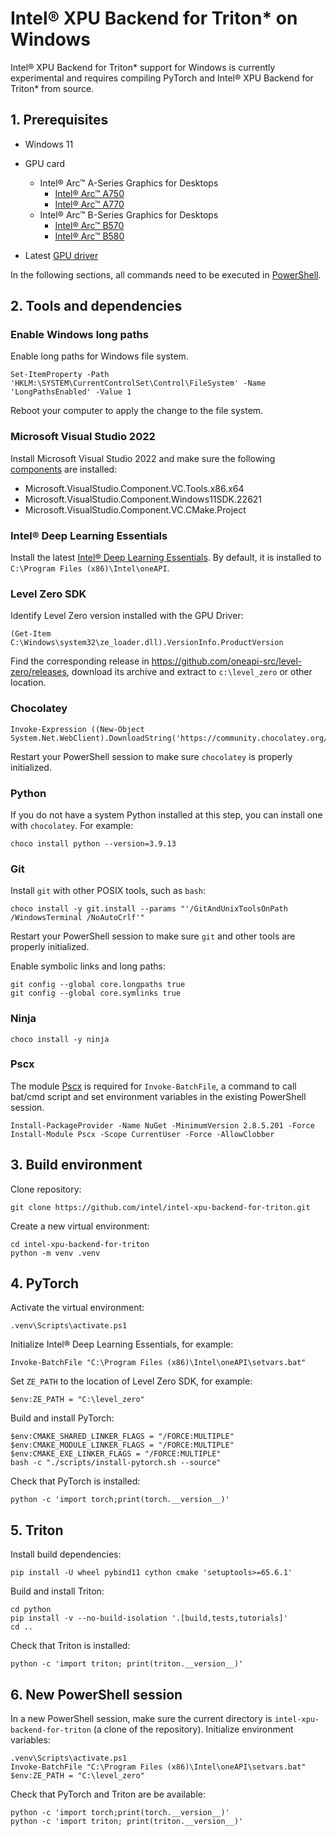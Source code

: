 # Intel® XPU Backend for Triton\* on Windows

Intel® XPU Backend for Triton\* support for Windows is currently experimental and requires compiling PyTorch and Intel® XPU Backend for Triton\* from source.

## 1. Prerequisites

* Windows 11

* GPU card
  * Intel® Arc™ A-Series Graphics for Desktops
    * [Intel® Arc™ A750](https://www.intel.com/content/www/us/en/products/sku/227954/intel-arc-a750-graphics/specifications.html)
    * [Intel® Arc™ A770](https://www.intel.com/content/www/us/en/products/sku/229151/intel-arc-a770-graphics-16gb/specifications.html)
  * Intel® Arc™ B-Series Graphics for Desktops
    * [Intel® Arc™ B570](https://www.intel.com/content/www/us/en/products/sku/241676/intel-arc-b570-graphics/specifications.html)
    * [Intel® Arc™ B580](https://www.intel.com/content/www/us/en/products/sku/241598/intel-arc-b580-graphics/specifications.html)

* Latest [GPU driver](https://www.intel.com/content/www/us/en/download/785597/intel-arc-iris-xe-graphics-windows.html)

In the following sections, all commands need to be executed in [PowerShell](https://learn.microsoft.com/en-us/powershell/scripting/install/installing-powershell-on-windows?view=powershell-7.5).

## 2. Tools and dependencies

### Enable Windows long paths

Enable long paths for Windows file system.

```
Set-ItemProperty -Path 'HKLM:\SYSTEM\CurrentControlSet\Control\FileSystem' -Name 'LongPathsEnabled' -Value 1
```

Reboot your computer to apply the change to the file system.

### Microsoft Visual Studio 2022

Install Microsoft Visual Studio 2022 and make sure the following [components](https://learn.microsoft.com/en-us/visualstudio/install/workload-component-id-vs-community?view=vs-2022&preserve-view=true) are installed:
  * Microsoft.VisualStudio.Component.VC.Tools.x86.x64
  * Microsoft.VisualStudio.Component.Windows11SDK.22621
  * Microsoft.VisualStudio.Component.VC.CMake.Project

### Intel® Deep Learning Essentials

Install the latest [Intel® Deep Learning Essentials](https://www.intel.com/content/www/us/en/developer/tools/oneapi/base-toolkit-download.html?packages=dl-essentials&dl-essentials-os=windows&dl-win=offline).
By default, it is installed to `C:\Program Files (x86)\Intel\oneAPI`.

### Level Zero SDK

Identify Level Zero version installed with the GPU Driver:

```shell
(Get-Item C:\Windows\system32\ze_loader.dll).VersionInfo.ProductVersion
```

Find the corresponding release in https://github.com/oneapi-src/level-zero/releases, download its archive and extract to `c:\level_zero` or other location.

### Chocolatey

```
Invoke-Expression ((New-Object System.Net.WebClient).DownloadString('https://community.chocolatey.org/install.ps1'))
```

Restart your PowerShell session to make sure `chocolatey` is properly initialized.

### Python

If you do not have a system Python installed at this step, you can install one with `chocolatey`.
For example:

```
choco install python --version=3.9.13
```

### Git

Install `git` with other POSIX tools, such as `bash`:

```
choco install -y git.install --params "'/GitAndUnixToolsOnPath /WindowsTerminal /NoAutoCrlf'"
```

Restart your PowerShell session to make sure `git` and other tools are properly initialized.

Enable symbolic links and long paths:

```
git config --global core.longpaths true
git config --global core.symlinks true
```

### Ninja

```
choco install -y ninja
```

### Pscx

The module [Pscx](https://github.com/Pscx/Pscx) is required for `Invoke-BatchFile`, a command to call bat/cmd script and set environment variables in the existing PowerShell session.

```
Install-PackageProvider -Name NuGet -MinimumVersion 2.8.5.201 -Force
Install-Module Pscx -Scope CurrentUser -Force -AllowClobber
```

## 3. Build environment

Clone repository:

```
git clone https://github.com/intel/intel-xpu-backend-for-triton.git
```

Create a new virtual environment:

```
cd intel-xpu-backend-for-triton
python -m venv .venv
```


## 4. PyTorch

Activate the virtual environment:

```
.venv\Scripts\activate.ps1
```

Initialize Intel® Deep Learning Essentials, for example:

```
Invoke-BatchFile "C:\Program Files (x86)\Intel\oneAPI\setvars.bat"
```

Set `ZE_PATH` to the location of Level Zero SDK, for example:

```
$env:ZE_PATH = "C:\level_zero"
```

Build and install PyTorch:

```
$env:CMAKE_SHARED_LINKER_FLAGS = "/FORCE:MULTIPLE"
$env:CMAKE_MODULE_LINKER_FLAGS = "/FORCE:MULTIPLE"
$env:CMAKE_EXE_LINKER_FLAGS = "/FORCE:MULTIPLE"
bash -c "./scripts/install-pytorch.sh --source"
```

Check that PyTorch is installed:

```
python -c 'import torch;print(torch.__version__)'
```

## 5. Triton

Install build dependencies:

```
pip install -U wheel pybind11 cython cmake 'setuptools>=65.6.1'
```

Build and install Triton:

```
cd python
pip install -v --no-build-isolation '.[build,tests,tutorials]'
cd ..
```

Check that Triton is installed:

```
python -c 'import triton; print(triton.__version__)'
```

## 6. New PowerShell session

In a new PowerShell session, make sure the current directory is `intel-xpu-backend-for-triton` (a clone of the repository).
Initialize environment variables:

```
.venv\Scripts\activate.ps1
Invoke-BatchFile "C:\Program Files (x86)\Intel\oneAPI\setvars.bat"
$env:ZE_PATH = "C:\level_zero"
```

Check that PyTorch and Triton are be available:

```
python -c 'import torch;print(torch.__version__)'
python -c 'import triton; print(triton.__version__)'
```
